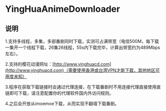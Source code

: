 # YingHuaAnimeDownloader

## 说明
1.支持多线程，多集，多部番剧同时下载，实测可占满带宽（电信500M，每下载一集开一个线程下载，26集26线程，55s内下载完毕，计算出带宽约为489Mbps左右）。

2.支持的樱花动漫网址：[http://www.yinghuacd.com](http://www.yinghuacd.com)（需要使用香港或台湾VPN才能下载，其他地区可用度未知）

3.程序在获取下载链接时会通过代理连接，在下载番剧时不用连接代理直接使用直链即可下载，请注意配置你的代理软件国内外访问规则。

4.之后会开放从imoemoe下载，从而实现不翻墙下载番剧。
